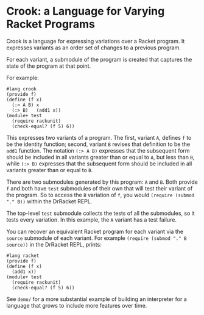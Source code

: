 # Crook: a Language for Varying Racket Programs

Crook is a language for expressing variations over a Racket program.  It expresses variants as an order set of
changes to a previous program.

For each variant, a submodule of the program is created that captures the state of
the program at that point.

For example:

```racket
#lang crook
(provide f)
(define (f x)
  (:> A B) x
  (:> B)   (add1 x))
(module+ test
  (require rackunit)
  (check-equal? (f 5) 6))
```
This expresses two variants of a program.  The first, variant `A`, defines `f` to be the identity
function; second, variant `B` revises that definition to be the `add1` function.  The notation 
`(:> A B)` expresses that the subsequent form should be included in all variants greater than
or equal to `A`, but less than `B`, while `(:> B)` expresses that the subsequent form should be 
included in all variants greater than or equal to `B`.

There are two submodules generated by this program: `A` and `B`.  Both provide `f` and both have 
`test` submodules of their own that will test their variant of the program.  So to access the `B` 
variation of `f`, you would `(require (submod "." B))` within the DrRacket REPL.

The top-level `test` submodule collects the tests of all the submodules, so it tests every variation.
In this example, the `A` variant has a test failure.

You can recover an equivalent Racket program for each variant via the `source` submodule of each
variant.  For example `(require (submod "." B source))` in the DrRacket REPL, prints:

```racket
#lang racket
(provide f)
(define (f x)
  (add1 x))
(module+ test
  (require rackunit)
  (check-equal? (f 5) 6))
```

See `demo/` for a more substantial example of building an interpreter for a language that grows
to include more features over time.
